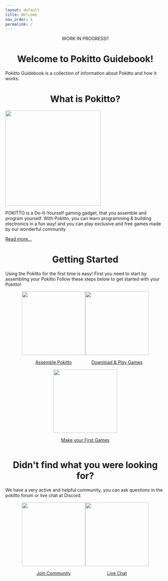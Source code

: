 ```yaml
---
layout: default
title: Welcome
nav_order: 1
permalink: /
---
```

<p align="center"><span class="label label-yellow">WORK IN PROGRESS!!</span></p>
<h1 align="center" class="fs-10">Welcome to Pokitto Guidebook!</h1>



Pokitto Guidebook is a collection of information about Pokitto and how it works.


<h1 align="center">What is Pokitto?</h1>
<div class="d-flex">
    <div style="min-width: 33.33%">
        <img src="assets/images/pokitto-white.svg" width="300px">
    </div>
    <div class="ml-2 mt-2">
        <p>
            POKITTO is a Do-It-Yourself gaming gadget, that you assemble and program yourself.
            With Pokitto, you can learn programming & building electronics in a fun way!
            and you can play exclusive and free games made by our wonderful community
        </p>
        <a href="{{ site.url }}{{ site.baseurl }}/pokitto">Read more...</a>
    </div>
</div>


<h1 align="center">Getting Started</h1>
<p>
    Using the Pokitto for the first time is easy! First you need to start by assembling your Pokitto Follow these steps below to get started with your Pokitto!
</p>

<div style="width:100%; display:flex;flex-wrap:wrap;align-items: center;justify-content: center;">
    <div class="mx-2">
        <a href="{{ site.url }}{{ site.baseurl }}/start/Assembling%20the%20pokitto.html" >
            <img src="assets/images/assemble.svg" width="200px">
            <p align="center">
                <a href="{{ site.url }}{{ site.baseurl }}/start/Assembling%20Pokitto.html" class="btn">Assemble Pokitto</a>
            </p>
        </a>
    </div>
    <div class="mx-2">
        <a href="{{ site.url }}{{ site.baseurl }}/start/play">
            <img src="assets/images/games.svg" width="200px">
            <p align="center">
                <a href="{{ site.url }}{{ site.baseurl }}/start/play" class="btn">Download & Play Games</a>
            </p>
        </a>
    </div>
    <div class="mx-2">
        <a href="{{ site.url }}{{ site.baseurl }}/start/learn">
            <img src="assets/images/program.svg" width="200px">
            <p align="center">
                <a href="{{ site.url }}{{ site.baseurl }}/start/learn" class="btn">Make your First Games</a>
            </p>
        </a>
    </div>
</div>


<h1 align="center">Didn't find what you were looking for?</h1>
<p>
    We have a very active and helpful community, you can ask questions in the pokitto forum or live chat at Discord.
</p>

<div style="width:100%; display:flex;flex-wrap:wrap;align-items: center;justify-content: center;">
    <div class="mx-2">
        <a href="https://talk.pokitto.com/">
            <img src="assets/images/forum.svg" width="200px">
            <p align="center">
                <a href="https://talk.pokitto.com/" class="btn">Join Community</a>
            </p>
        </a>
    </div>
    <div class="mx-2">
        <a href="https://discord.gg/Vn4ujU">
            <img src="assets/images/chat.svg" width="200px">
            <p align="center">
                <a href="https://discord.gg/aEruDYQ" class="btn">Live Chat</a>
            </p>
        </a>
    </div>
</div>
